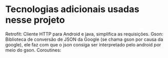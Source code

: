 # Tecnologias adicionais usadas nesse projeto
Retrofit: Cliente HTTP para Android e java, simplifica as requisições.
Gson: Biblioteca de conversão de JSON da Google (se chama gson por causa da google), ele faz com que o json consiga ser interpretado pelo android por meio do gson.
Coroutines:
